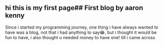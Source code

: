 ##  hi this is my first page## First blog by aaron kenny

Since i started my programming journey, one thing i have always wanted to have was a blog, not that i had anything to say😂, but i thought it would be fun to have, i also thought u needed money to have one! till i came across 
<!--stackedit_data:
eyJoaXN0b3J5IjpbLTQxNDc3NjkwOV19
-->